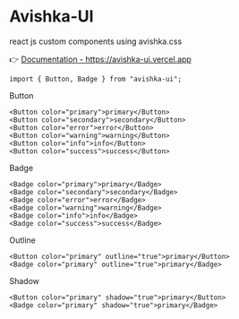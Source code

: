 # Avishka-UI
react js custom components using avishka.css

👉  [Documentation - https://avishka-ui.vercel.app ](https://avishka-ui.vercel.app/)


```
import { Button, Badge } from "avishka-ui";

```

Button 
```
<Button color="primary">primary</Button>
<Button color="secondary">secondary</Button>
<Button color="error">error</Button>
<Button color="warning">warning</Button>
<Button color="info">info</Button>
<Button color="success">success</Button>

``` 

Badge
```
<Badge color="primary">primary</Badge>
<Badge color="secondary">secondary</Badge>
<Badge color="error">error</Badge>
<Badge color="warning">warning</Badge>
<Badge color="info">info</Badge>
<Badge color="success">success</Badge>

``` 

Outline 
```
<Button color="primary" outline="true">primary</Button>
<Badge color="primary" outline="true">primary</Badge>

```

Shadow
```
<Button color="primary" shadow="true">primary</Button>
<Badge color="primary" shadow="true">primary</Badge>

```